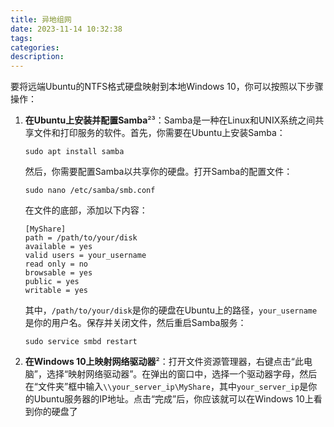 ```yaml
---
title: 异地组网
date: 2023-11-14 10:32:38
tags:
categories:
description:
---
```


要将远端Ubuntu的NTFS格式硬盘映射到本地Windows 10，你可以按照以下步骤操作：

1. **在Ubuntu上安装并配置Samba**²³：Samba是一种在Linux和UNIX系统之间共享文件和打印服务的软件。首先，你需要在Ubuntu上安装Samba：
    ```
    sudo apt install samba
    ```
    然后，你需要配置Samba以共享你的硬盘。打开Samba的配置文件：
    ```
    sudo nano /etc/samba/smb.conf
    ```
    在文件的底部，添加以下内容：
    ```
    [MyShare]
    path = /path/to/your/disk
    available = yes
    valid users = your_username
    read only = no
    browsable = yes
    public = yes
    writable = yes
    ```
    其中，`/path/to/your/disk`是你的硬盘在Ubuntu上的路径，`your_username`是你的用户名。保存并关闭文件，然后重启Samba服务：
    ```
    sudo service smbd restart
    ```

2. **在Windows 10上映射网络驱动器**²：打开文件资源管理器，右键点击“此电脑”，选择“映射网络驱动器”。在弹出的窗口中，选择一个驱动器字母，然后在“文件夹”框中输入`\\your_server_ip\MyShare`，其中`your_server_ip`是你的Ubuntu服务器的IP地址。点击“完成”后，你应该就可以在Windows 10上看到你的硬盘了